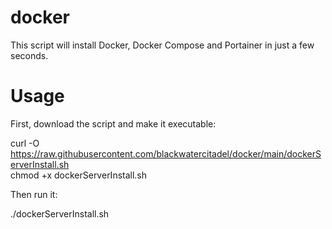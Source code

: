 # docker

This script will install Docker, Docker Compose and Portainer in just a few seconds.

# Usage
First, download the script and make it executable:

curl -O https://raw.githubusercontent.com/blackwatercitadel/docker/main/dockerServerInstall.sh</br>
chmod +x dockerServerInstall.sh

Then run it:

./dockerServerInstall.sh
